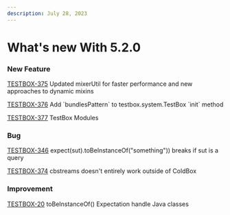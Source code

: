 ```yaml
---
description: July 28, 2023
---
```


# What's new With 5.2.0

### New Feature

[TESTBOX-375](https://ortussolutions.atlassian.net/browse/TESTBOX-375) Updated mixerUtil for faster performance and new approaches to dynamic mixins

[TESTBOX-376](https://ortussolutions.atlassian.net/browse/TESTBOX-376) Add \`bundlesPattern\` to testbox.system.TestBox \`init\` method

[TESTBOX-377](https://ortussolutions.atlassian.net/browse/TESTBOX-377) TestBox Modules

### Bug

[TESTBOX-346](https://ortussolutions.atlassian.net/browse/TESTBOX-346) expect(sut).toBeInstanceOf("something")) breaks if sut is a query

[TESTBOX-374](https://ortussolutions.atlassian.net/browse/TESTBOX-374) cbstreams doesn't entirely work outside of ColdBox

### Improvement

[TESTBOX-20](https://ortussolutions.atlassian.net/browse/TESTBOX-20) toBeInstanceOf() Expectation handle Java classes
